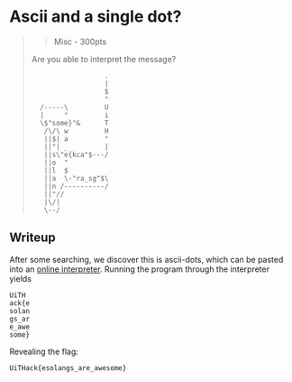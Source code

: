# Ascii and a single dot?

> > Misc - 300pts
> 
> Are you able to interpret the message?
> 
> ```
>                   .
>                   |
>                   $
>                   "
>   /-----\         U
>   |     "         i
>   \$"some}"&      T
>    /\/\ w         H
>    ||$| a         "
>    ||"| _         |
>    ||s\"e{kca"$---/
>    ||o  "
>    ||l  $
>    ||a  \-"ra_sg"$\
>    ||n /----------/
>    ||"//
>    |\/|
>    \--/
> ```

## Writeup

After some searching, we discover this is ascii-dots, which can be pasted into an [online interpreter](https://asciidots.herokuapp.com/).
Running the program through the interpreter yields

```
UiTH
ack{e
solan
gs_ar
e_awe
some}
```

Revealing the flag:

`UiTHack{esolangs_are_awesome}`
